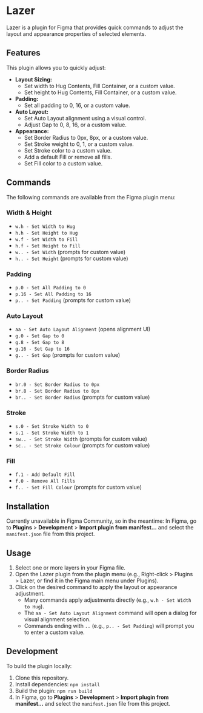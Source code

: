 # Lazer

Lazer is a plugin for Figma that provides quick commands to adjust the layout and appearance properties of selected elements.

## Features

This plugin allows you to quickly adjust:

*   **Layout Sizing:**
    *   Set width to Hug Contents, Fill Container, or a custom value.
    *   Set height to Hug Contents, Fill Container, or a custom value.
*   **Padding:**
    *   Set all padding to 0, 16, or a custom value.
*   **Auto Layout:**
    *   Set Auto Layout alignment using a visual control.
    *   Adjust Gap to 0, 8, 16, or a custom value.
*   **Appearance:**
    *   Set Border Radius to 0px, 8px, or a custom value.
    *   Set Stroke weight to 0, 1, or a custom value.
    *   Set Stroke color to a custom value.
    *   Add a default Fill or remove all fills.
    *   Set Fill color to a custom value.

## Commands

The following commands are available from the Figma plugin menu:

### Width & Height
*   `w.h - Set Width to Hug`
*   `h.h - Set Height to Hug`
*   `w.f - Set Width to Fill`
*   `h.f - Set Height to Fill`
*   `w.. - Set Width` (prompts for custom value)
*   `h.. - Set Height` (prompts for custom value)

### Padding
*   `p.0 - Set All Padding to 0`
*   `p.16 - Set All Padding to 16`
*   `p.. - Set Padding` (prompts for custom value)

### Auto Layout
*   `aa - Set Auto Layout Alignment` (opens alignment UI)
*   `g.0 - Set Gap to 0`
*   `g.8 - Set Gap to 8`
*   `g.16 - Set Gap to 16`
*   `g.. - Set Gap` (prompts for custom value)

### Border Radius
*   `br.0 - Set Border Radius to 0px`
*   `br.8 - Set Border Radius to 8px`
*   `br.. - Set Border Radius` (prompts for custom value)

### Stroke
*   `s.0 - Set Stroke Width to 0`
*   `s.1 - Set Stroke Width to 1`
*   `sw.. - Set Stroke Width` (prompts for custom value)
*   `sc.. - Set Stroke Colour` (prompts for custom value)

### Fill
*   `f.1 - Add Default Fill`
*   `f.0 - Remove All Fills`
*   `f.. - Set Fill Colour` (prompts for custom value)

## Installation

Currently unavailable in Figma Community, so in the meantime:
In Figma, go to **Plugins** > **Development** > **Import plugin from manifest...** and select the `manifest.json` file from this project.

## Usage

1.  Select one or more layers in your Figma file.
2.  Open the Lazer plugin from the plugin menu (e.g., Right-click > Plugins > Lazer, or find it in the Figma main menu under Plugins).
3.  Click on the desired command to apply the layout or appearance adjustment.
    *   Many commands apply adjustments directly (e.g., `w.h - Set Width to Hug`).
    *   The `aa - Set Auto Layout Alignment` command will open a dialog for visual alignment selection.
    *   Commands ending with `..` (e.g., `p.. - Set Padding`) will prompt you to enter a custom value.

## Development

To build the plugin locally:

1.  Clone this repository.
2.  Install dependencies: `npm install`
3.  Build the plugin: `npm run build`
4.  In Figma, go to **Plugins** > **Development** > **Import plugin from manifest...** and select the `manifest.json` file from this project.
